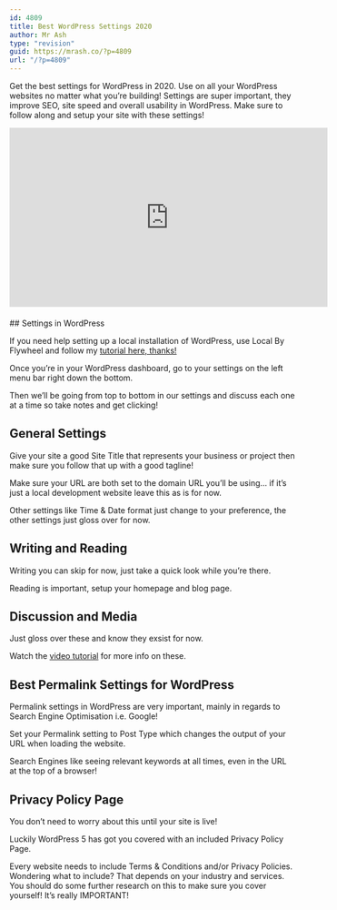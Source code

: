 ```yaml
---
id: 4809
title: Best WordPress Settings 2020
author: Mr Ash
type: "revision"
guid: https://mrash.co/?p=4809
url: "/?p=4809"
---
```


Get the best settings for WordPress in 2020. Use on all your WordPress websites no matter what you’re building! Settings are super important, they improve SEO, site speed and overall usability in WordPress. Make sure to follow along and setup your site with these settings!

<iframe allow="accelerometer; autoplay; encrypted-media; gyroscope; picture-in-picture" allowfullscreen="" frameborder="0" height="315" loading="lazy" src="https://www.youtube.com/embed/k5rBNPQKkPU" width="560"></iframe><div aria-hidden="true" class="wp-block-spacer" style="height:20px"></div>## Settings in WordPress

If you need help setting up a local installation of WordPress, use Local By Flywheel and follow my [tutorial here, thanks!](https://mrash.co/how-to-install-local-by-flywheel-and-setup/)

Once you’re in your WordPress dashboard, go to your settings on the left menu bar right down the bottom.

Then we’ll be going from top to bottom in our settings and discuss each one at a time so take notes and get clicking!

## General Settings

Give your site a good Site Title that represents your business or project then make sure you follow that up with a good tagline!

Make sure your URL are both set to the domain URL you’ll be using… if it’s just a local development website leave this as is for now.

Other settings like Time &amp; Date format just change to your preference, the other settings just gloss over for now.

## Writing and Reading

Writing you can skip for now, just take a quick look while you’re there.

Reading is important, setup your homepage and blog page.

## Discussion and Media

Just gloss over these and know they exsist for now.

Watch the [video tutorial](https://youtu.be/k5rBNPQKkPU) for more info on these.

## Best Permalink Settings for WordPress

Permalink settings in WordPress are very important, mainly in regards to Search Engine Optimisation i.e. Google!

Set your Permalink setting to Post Type which changes the output of your URL when loading the website.

Search Engines like seeing relevant keywords at all times, even in the URL at the top of a browser!

## Privacy Policy Page

You don’t need to worry about this until your site is live!

Luckily WordPress 5 has got you covered with an included Privacy Policy Page.

Every website needs to include Terms &amp; Conditions and/or Privacy Policies. Wondering what to include? That depends on your industry and services. You should do some further research on this to make sure you cover yourself! It’s really IMPORTANT!